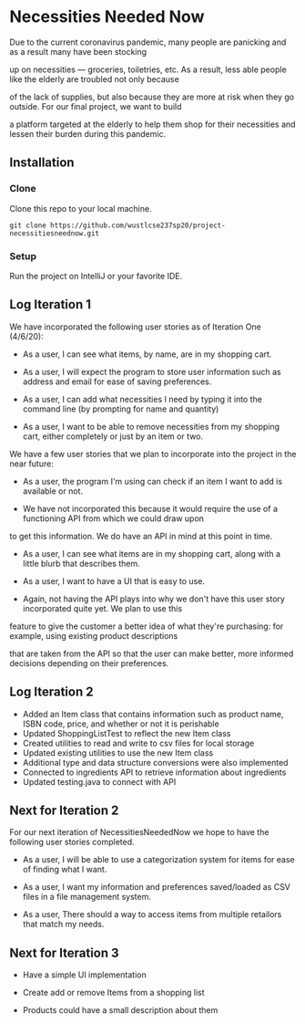 # Necessities Needed Now

  

Due to the current coronavirus pandemic, many people are panicking and as a result many have been stocking

up on necessities — groceries, toiletries, etc. As a result, less able people like the elderly are troubled not only because

of the lack of supplies, but also because they are more at risk when they go outside. For our final project, we want to build

a platform targeted at the elderly to help them shop for their necessities and lessen their burden during this pandemic.

  

## Installation

### Clone

Clone this repo to your local machine.
```
git clone https://github.com/wustlcse237sp20/project-necessitiesneednow.git
```



### Setup
<!-- * There is a bash script for you to run that does all of the hard work for you.
* In your terminal, change directories to ../project-necessitiesneednow/necessitiesneedednow/src
* Then, run the bash script 
```
./script.sh
``` -->
Run the project on IntelliJ or your favorite IDE.
  
  
  

## Log Iteration 1

We have incorporated the following user stories as of Iteration One (4/6/20):

* As a user, I can see what items, by name, are in my shopping cart.

* As a user, I will expect the program to store user information such as address and email for ease of saving preferences.

* As a user, I can add what necessities I need by typing it into the command line (by prompting for name and quantity)

* As a user, I want to be able to remove necessities from my shopping cart, either completely or just by an item or two.

  

  

We have a few user stories that we plan to incorporate into the project in the near future:

* As a user, the program I'm using can check if an item I want to add is available or not.

* We have not incorporated this because it would require the use of a functioning API from which we could draw upon

to get this information. We do have an API in mind at this point in time.

* As a user, I can see what items are in my shopping cart, along with a little blurb that describes them.

* As a user, I want to have a UI that is easy to use.

* Again, not having the API plays into why we don't have this user story incorporated quite yet. We plan to use this

feature to give the customer a better idea of what they're purchasing: for example, using existing product descriptions

that are taken from the API so that the user can make better, more informed decisions depending on their preferences.

## Log Iteration 2

* Added an Item class that contains information such as product name, ISBN code, price, and whether or not it is perishable
* Updated ShoppingListTest to reflect the new Item class
* Created utilities to read and write to csv files for local storage
* Updated existing utilities to use the new Item class
* Additional type and data structure conversions were also implemented
* Connected to ingredients API to retrieve information about ingredients
* Updated testing.java to connect with API
  
## Next for Iteration 2

For our next iteration of NecessitiesNeededNow we hope to have the following user stories completed.


* As a user, I will be able to use a categorization system for items for ease of finding what I want.

* As a user, I want my information and preferences saved/loaded as CSV files in a file management system.

* As a user, There should a way to access items from multiple retailors that match my needs.

## Next for Iteration 3

* Have a simple UI implementation

* Create add or remove Items from a shopping list

* Products could have a small description about them
